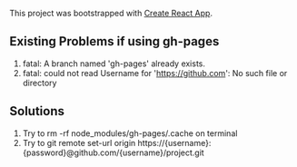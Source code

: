 This project was bootstrapped with [Create React App](https://github.com/facebookincubator/create-react-app).

## Existing Problems if using gh-pages

1. fatal: A branch named 'gh-pages' already exists.
2. fatal: could not read Username for 'https://github.com': No such file or directory

## Solutions

1. Try to rm -rf node_modules/gh-pages/.cache on terminal
2. Try to git remote set-url origin https://{username}:{password}@github.com/{username}/project.git
